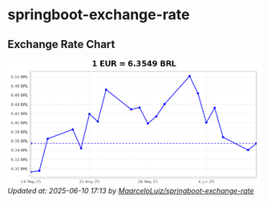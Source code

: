 # springboot-exchange-rate

<!-- EXCHANGE-RATE-START -->
## Exchange Rate Chart

![Exchange Rate Chart](charts/chart.png)*Updated at: 2025-06-10 17:13 by [MaarceloLuiz/springboot-exchange-rate](https://github.com/MaarceloLuiz/springboot-exchange-rate)*


<!-- EXCHANGE-RATE-END -->